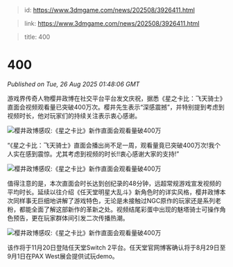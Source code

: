 > id: https://www.3dmgame.com/news/202508/3926411.html

> link: https://www.3dmgame.com/news/202508/3926411.html

> title: 400

# 400
_Published on Tue, 26 Aug 2025 01:48:06 GMT_

游戏界传奇人物樱井政博在社交平台平台发文庆祝，据悉《星之卡比：飞天骑士》直面会视频观看量已突破400万次。樱井先生表示“深感震撼”，并特别提到考虑到视频时长，他对玩家们的持续关注表示衷心感谢。

![樱井政博感叹:《星之卡比》新作直面会观看量破400万](https://img.3dmgame.com/uploads/images/news/20250826/1756172827_917356.jpg)

“《星之卡比：飞天骑士》直面会播出尚不足一周，观看量竟已突破400万次!我个人实在感到震惊。尤其考虑到视频的时长!!衷心感谢大家的支持!”

![樱井政博感叹:《星之卡比》新作直面会观看量破400万](https://img.3dmgame.com/uploads/images/news/20250826/1756172839_676664.jpg)

值得注意的是，本次直面会时长达到创纪录的48分钟，远超常规游戏宣发视频的平均时长。延续以往介绍《任天堂明星大乱斗》新角色时的详实风格，樱井政博本次同样事无巨细地讲解了游戏特色，无论是未接触过NGC原作的玩家还是系列老粉，都能全面了解这部新作的革新之处。视频结尾彩蛋中出现的魅塔骑士可操作角色预告，更在玩家群体间引发二次传播热潮。

![樱井政博感叹:《星之卡比》新作直面会观看量破400万](https://img.3dmgame.com/uploads/images/news/20250826/1756172846_260331_jpg_r.jpg)

该作将于11月20日登陆任天堂Switch 2平台。任天堂官网博客确认将于8月29日至9月1日在PAX West展会提供试玩demo。
